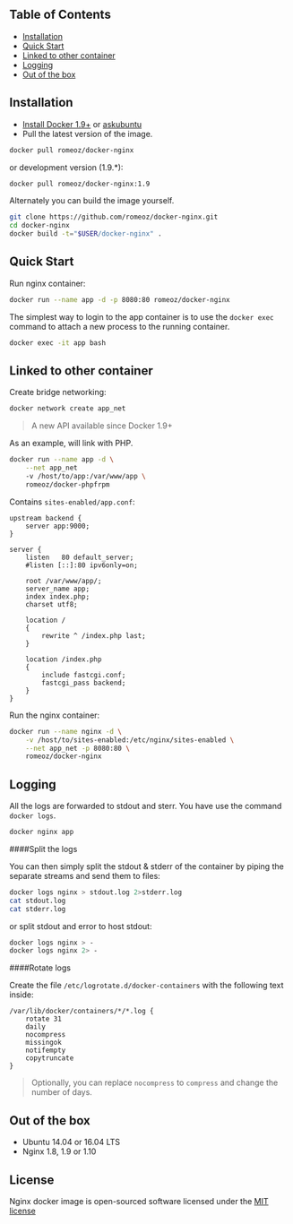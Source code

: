 Table of Contents
-------------------

 * [Installation](#installation)
 * [Quick Start](#quick-start)
 * [Linked to other container](#linked-to-other-container) 
 * [Logging](#logging)
 * [Out of the box](#out-of-the-box)

Installation
-------------------

 * [Install Docker 1.9+](https://docs.docker.com/installation/) or [askubuntu](http://askubuntu.com/a/473720)
 * Pull the latest version of the image.
 
```bash
docker pull romeoz/docker-nginx
```

or development version (1.9.*):

```bash
docker pull romeoz/docker-nginx:1.9
```

Alternately you can build the image yourself.

```bash
git clone https://github.com/romeoz/docker-nginx.git
cd docker-nginx
docker build -t="$USER/docker-nginx" .
```

Quick Start
-------------------

Run nginx container:

```bash
docker run --name app -d -p 8080:80 romeoz/docker-nginx
```

The simplest way to login to the app container is to use the `docker exec` command to attach a new process to the running container.

```bash
docker exec -it app bash
```

Linked to other container
-------------------

Create bridge networking:

```bash
docker network create app_net
```

>A new API available since Docker 1.9+ 

As an example, will link with PHP. 

```bash
docker run --name app -d \
    --net app_net
    -v /host/to/app:/var/www/app \
    romeoz/docker-phpfrpm
```

Contains `sites-enabled/app.conf`:

```
upstream backend {
    server app:9000;
}

server {
    listen   80 default_server;
    #listen [::]:80 ipv6only=on;

    root /var/www/app/;
    server_name app;
    index index.php;
    charset utf8;
  
    location /
    {
        rewrite ^ /index.php last;
    }

    location /index.php
    {
        include fastcgi.conf;
        fastcgi_pass backend;
    }
}
```

Run the nginx container:

```bash
docker run --name nginx -d \
    -v /host/to/sites-enabled:/etc/nginx/sites-enabled \
    --net app_net -p 8080:80 \ 
    romeoz/docker-nginx
```

Logging
-------------------

All the logs are forwarded to stdout and sterr. You have use the command `docker logs`.

```bash
docker nginx app
```

####Split the logs

You can then simply split the stdout & stderr of the container by piping the separate streams and send them to files:

```bash
docker logs nginx > stdout.log 2>stderr.log
cat stdout.log
cat stderr.log
```

or split stdout and error to host stdout:

```bash
docker logs nginx > -
docker logs nginx 2> -
```

####Rotate logs

Create the file `/etc/logrotate.d/docker-containers` with the following text inside:

```
/var/lib/docker/containers/*/*.log {
    rotate 31
    daily
    nocompress
    missingok
    notifempty
    copytruncate
}
```
> Optionally, you can replace `nocompress` to `compress` and change the number of days.

Out of the box
-------------------
 * Ubuntu 14.04 or 16.04 LTS
 * Nginx 1.8, 1.9 or 1.10

License
-------------------

Nginx docker image is open-sourced software licensed under the [MIT license](http://opensource.org/licenses/MIT)